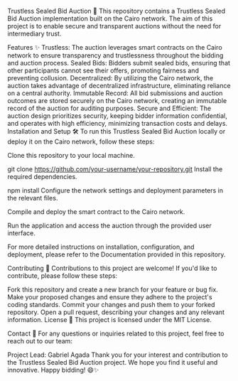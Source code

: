 Trustless Sealed Bid Auction 📜
This repository contains a Trustless Sealed Bid Auction implementation built on the Cairo network. The aim of this project is to enable secure and transparent auctions without the need for intermediary trust.

Features ✨
Trustless: The auction leverages smart contracts on the Cairo network to ensure transparency and trustlessness throughout the bidding and auction process.
Sealed Bids: Bidders submit sealed bids, ensuring that other participants cannot see their offers, promoting fairness and preventing collusion.
Decentralized: By utilizing the Cairo network, the auction takes advantage of decentralized infrastructure, eliminating reliance on a central authority.
Immutable Record: All bid submissions and auction outcomes are stored securely on the Cairo network, creating an immutable record of the auction for auditing purposes.
Secure and Efficient: The auction design prioritizes security, keeping bidder information confidential, and operates with high efficiency, minimizing transaction costs and delays.
Installation and Setup 🛠️
To run this Trustless Sealed Bid Auction locally or deploy it on the Cairo network, follow these steps:

Clone this repository to your local machine.

git clone https://github.com/your-username/your-repository.git
Install the required dependencies.

npm install
Configure the network settings and deployment parameters in the relevant files.

Compile and deploy the smart contract to the Cairo network.

Run the application and access the auction through the provided user interface.

For more detailed instructions on installation, configuration, and deployment, please refer to the Documentation provided in this repository.

Contributing 👥
Contributions to this project are welcome! If you'd like to contribute, please follow these steps:

Fork this repository and create a new branch for your feature or bug fix.
Make your proposed changes and ensure they adhere to the project's coding standards.
Commit your changes and push them to your forked repository.
Open a pull request, describing your changes and any relevant information.
License 📄
This project is licensed under the MIT License.

Contact 📧
For any questions or inquiries related to this project, feel free to reach out to our team:

Project Lead: Gabriel Agada
Thank you for your interest and contribution to the Trustless Sealed Bid Auction project. We hope you find it useful and innovative. Happy bidding! 😄✨
